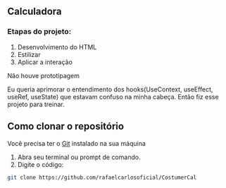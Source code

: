 ## Calculadora

### Etapas do projeto:
1. Desenvolvimento do HTML 
2. Estilizar
3. Aplicar a interação

Não houve prototipagem

Eu queria aprimorar o entendimento dos hooks(UseContext, useEffect, useRef, useState) que estavam confuso na minha cabeça. Então fiz esse projeto para treinar.


## Como clonar o repositório
 Você precisa ter o [Git](https://git-scm.com/)  instalado na sua máquina

1. Abra seu terminal ou prompt de comando.
2. Digite o código:
```bash
git clone https://github.com/rafaelcarlosoficial/CostumerCal
```
